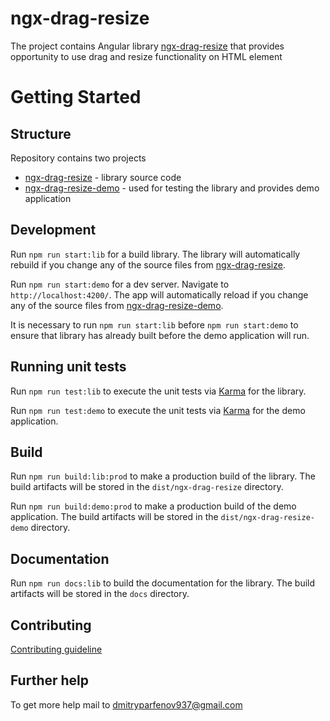 # ngx-drag-resize

The project contains Angular library [ngx-drag-resize](https://www.npmjs.com/package/ngx-drag-resize) that provides opportunity to use drag and resize functionality on HTML element

# Getting Started

## Structure

Repository contains two projects

 - [ngx-drag-resize](https://github.com/dmytro-parfenov/ngx-drag-resize/tree/master/projects/ngx-drag-resize) - library source code
 - [ngx-drag-resize-demo](https://github.com/dmytro-parfenov/ngx-drag-resize/tree/master/projects/ngx-drag-resize-demo) - used for testing the library and provides demo application 


## Development

Run `npm run start:lib` for a build library. The library will automatically rebuild if you change any of the source files from [ngx-drag-resize](https://github.com/dmytro-parfenov/ngx-drag-resize/tree/master/projects/ngx-drag-resize).

Run `npm run start:demo` for a dev server. Navigate to `http://localhost:4200/`. The app will automatically reload if you change any of the source files from [ngx-drag-resize-demo](https://github.com/dmytro-parfenov/ngx-drag-resize/tree/master/projects/ngx-drag-resize-demo).

It is necessary to run `npm run start:lib` before `npm run start:demo` to ensure that library has already built before the demo application will run.

## Running unit tests

Run `npm run test:lib` to execute the unit tests via [Karma](https://karma-runner.github.io) for the library.

Run `npm run test:demo` to execute the unit tests via [Karma](https://karma-runner.github.io) for the demo application.

## Build

Run `npm run build:lib:prod` to make a production build of the library. The build artifacts will be stored in the `dist/ngx-drag-resize` directory.

Run `npm run build:demo:prod` to make a production build of the demo application. The build artifacts will be stored in the `dist/ngx-drag-resize-demo` directory.

## Documentation

Run `npm run docs:lib` to build the documentation for the library. The build artifacts will be stored in the `docs` directory.

## Contributing

[Contributing guideline](https://github.com/dmytro-parfenov/ngx-drag-resize/blob/master/CONTRIBUTING.md)

## Further help

To get more help mail to [dmitryparfenov937@gmail.com](mailto:dmitryparfenov937@gmail.com?subject=[GitHub]%20ngx-drag-resize)
